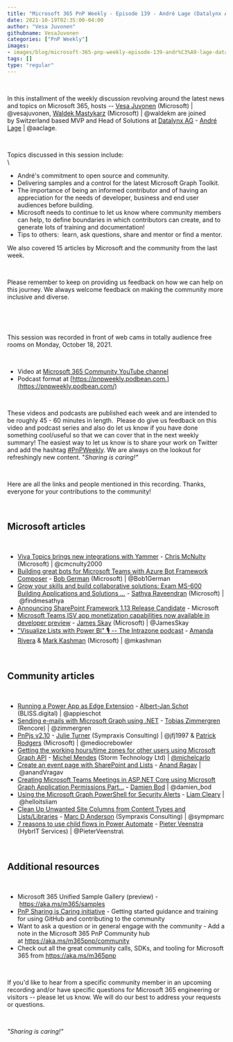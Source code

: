 ```yaml
---
title: "Microsoft 365 PnP Weekly - Episode 139 - André Lage (Datalynx AG)"
date: 2021-10-19T02:35:00-04:00
author: "Vesa Juvonen"
githubname: VesaJuvonen
categories: ["PnP Weekly"]
images:
- images/blog/microsoft-365-pnp-weekly-episode-139-andr%C3%A9-lage-datalynx-ag/Thumb-Ep139.png
tags: []
type: "regular"
---
```

 

In this installment of the weekly discussion revolving around the latest
news and topics on Microsoft 365, hosts -- [Vesa
Juvonen](http://twitter.com/vesajuvonen) (Microsoft) |
\@vesajuvonen, [Waldek
Mastykarz](http://twitter.com/waldekm) (Microsoft) | \@waldekm are
joined by Switzerland based MVP and Head of Solutions at [Datalynx
AG](https://www.datalynx.ch/en/) - [André
Lage](http://twitter.com/aaclage) | \@aaclage.  

 

Topics discussed in this session include: \
\

-   André's commitment to open source and community.
-   Delivering samples and a control for the latest Microsoft Graph
    Toolkit.
-   The importance of being an informed contributor and of having an
    appreciation for the needs of developer, business and end user
    audiences before building.
-   Microsoft needs to continue to let us know where community members
    can help, to define boundaries in which contributors can create, and
    to generate lots of training and documentation!    
-   Tips to others:  learn, ask questions, share and mentor or find a
    mentor.

We also covered 15 articles by Microsoft and the community from the last
week. 

 

Please remember to keep on providing us feedback on how we can help on
this journey. We always welcome feedback on making the community more
inclusive and diverse.

 



 

This session was recorded in front of web cams in totally audience free
rooms on Monday, October 18, 2021.

 


-   Video at [Microsoft 365 Community YouTube
    channel](https://aka.ms/m365pnp-videos)
-   Podcast format
    at [https://pnpweekly.podbean.com.](https://pnpweekly.podbean.com/)

 

These videos and podcasts are published each week and are intended to be
roughly 45 - 60 minutes in length.  Please do give us feedback on this
video and podcast series and also do let us know if you have done
something cool/useful so that we can cover that in the next weekly
summary! The easiest way to let us know is to share your work on Twitter
and add the
hashtag [#PnPWeekly](https://twitter.com/search?q=%23pnpweekly). We are
always on the lookout for refreshingly new content. "*Sharing is
caring!"* 

 

Here are all the links and people mentioned in this recording. Thanks,
everyone for your contributions to the community!

 

## Microsoft articles


 

-   [Viva Topics brings new integrations with
    Yammer](https://techcommunity.microsoft.com/t5/microsoft-viva-blog/viva-topics-brings-new-integrations-with-yammer/ba-p/2850709) -
    [Chris McNulty](https://twitter.com/cmcnulty2000) (Microsoft)
    | \@cmcnulty2000
-   [Building great bots for Microsoft Teams with Azure Bot Framework
    Composer](https://devblogs.microsoft.com/microsoft365dev/building-great-bots-for-microsoft-teams-with-azure-bot-framework-composer/) -
    [Bob German](https://twitter.com/Bob1German) (Microsoft)
    | \@Bob1German
-   [Grow your skills and build collaborative solutions: Exam MS-600
    Building Applications and Solutions
    \...](https://devblogs.microsoft.com/microsoft365dev/grow-your-skills-and-build-collaborative-solutions-exam-ms-600-building-applications-and-solutions-with-microsoft-365-core-services/)
    - [Sathya Raveendran](https://twitter.com/findmesathya) (Microsoft)
    | \@findmesathya
-   [Announcing SharePoint Framework 1.13 Release
    Candidate](https://devblogs.microsoft.com/microsoft365dev/announcing-sharepoint-framework-1-13-release-candidate/) -
    Microsoft
-   [Microsoft Teams ISV app monetization capabilities now available in
    developer
    preview](https://devblogs.microsoft.com/microsoft365dev/microsoft-teams-isv-app-monetization-capabilities-now-available-in-developer-preview/)
    - [James Skay](https://twitter.com/JamesSkay) (Microsoft)
    | \@JamesSkay
-   ["Visualize Lists with Power BI" :studio_microphone: -- The
    Intrazone
    podcast](https://techcommunity.microsoft.com/t5/microsoft-sharepoint-blog/visualize-lists-with-power-bi-the-intrazone-podcast/ba-p/2835417)
    - [Amanda Rivera](https://www.linkedin.com/in/amanda-cofsky/)
    & [Mark Kashman](http://twitter.com/mkashman) (Microsoft) |
    \@mkashman

 

## Community articles


 

-   [Running a Power App as Edge
    Extension](https://techcommunity.microsoft.com/t5/microsoft-365-pnp-blog/running-a-power-app-as-edge-extension/ba-p/2837130)
    - [Albert-Jan Schot](https://twitter.com/appieschot) (BLISS.digital)
    | \@appieschot
-   [Sending e-mails with Microsoft Graph using
    .NET](https://zimmergren.net/sending-e-mails-using-microsoft-graph-using-dotnet/)
    - [Tobias Zimmergren](https://twitter.com/zimmergren) (Rencore)
    | \@zimmergren
-   [PnPjs v2.10](https://github.com/pnp/pnpjs/blob/main/CHANGELOG.md) -
    [Julie Turner](https://twitter.com/jfj1997) (Sympraxis Consulting)
    | \@jfj1997 & [Patrick Rodgers](https://twitter.com/mediocrebowler)
    (Microsoft) | \@mediocrebowler
-   [Getting the working hours/time zones for other users using
    Microsoft Graph
    API](https://michelcarlo.com/2021/10/16/getting-the-working-hours-time-zones-for-other-users-using-microsoft-graph-api/) -
    [Michel Mendes](https://twitter.com/michelcarlo) (Storm Technology
    Ltd) | [\@michelcarlo](https://techcommunity.microsoft.com/t5/user/viewprofilepage/user-id/65753)
-   [Create an event page with SharePoint and
    Lists](https://medium.com/@anand.vadivelan/create-an-event-page-with-sharepoint-and-lists-5f3852e9117)
    - [Anand Ragav](https://twitter.com/anandVragav) | \@anandVragav
-   [Creating Microsoft Teams Meetings in ASP.NET Core using Microsoft
    Graph Application Permissions
    Part\...](https://damienbod.com/2021/10/18/creating-microsoft-teams-meetings-in-asp-net-core-using-microsoft-graph-application-permissions-part-2/) -
    [Damien Bod](https://twitter.com/damien_bod) | \@damien_bod
-   [Using the Microsoft Graph PowerShell for Security
    Alerts](https://helloitsliam.com/2021/10/15/using-the-microsoft-graph-powershell-for-security-alerts/?utm_source=feedburner&utm_medium=feed&utm_campaign=Feed:+helloitsliam+(Liam+Cleary+%5BMVP%5D)) -
    [Liam Cleary](https://twitter.com/helloitsliam) | \@helloitsliam
-   [Clean Up Unwanted Site Columns from Content Types and
    Lists/Libraries](https://sympmarc.com/2021/10/14/clean-up-unwanted-site-columns-from-content-types-and-lists-libraries/)
    - [Marc D Anderson](https://twitter.com/sympmarc) (Sympraxis
    Consulting) | \@sympmarc
-   [7 reasons to use child flows in Power
    Automate](https://sharepains.com/2021/10/12/7-reasons-child-flows-in-power-automate/) -
    [Pieter Veenstra](https://twitter.com/PieterVeenstra) (HybrIT
    Services) | \@PieterVeenstra\

 

## Additional resources


 

-   Microsoft 365 Unified Sample Gallery (preview)
    - <https://aka.ms/m365/samples> 
-   [PnP Sharing is Caring
    initiative](https://aka.ms/sharing-is-caring) - Getting started
    guidance and training for using GitHub and contributing to the
    community
-   Want to ask a question or in general engage with the community - Add
    a note in the Microsoft 365 PnP Community hub
    at <https://aka.ms/m365pnp/community>
-   Check out all the great community calls, SDKs, and tooling for
    Microsoft 365 from <https://aka.ms/m365pnp>

 

If you'd like to hear from a specific community member in an upcoming
recording and/or have specific questions for Microsoft 365 engineering
or visitors -- please let us know. We will do our best to address your
requests or questions.

 

*"Sharing is caring!"*

